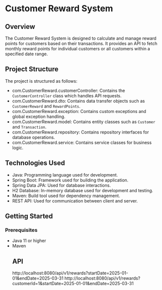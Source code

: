 # Customer Reward System

## Overview
The Customer Reward System is designed to calculate and manage reward points for customers based on their transactions. It provides an API to fetch monthly reward points for individual customers or all customers within a specified date range.

## Project Structure
The project is structured as follows:

- com.CustomerReward.customerController: Contains the `CustomerController` class which handles API requests.
- com.CustomerReward.dto: Contains data transfer objects such as `CustomerReward` and `RewardPoints`.
- com.CustomerReward.exception: Contains custom exceptions and global exception handling.
- com.CustomerReward.model: Contains entity classes such as `Customer` and `Transaction`.
- com.CustomerReward.repository: Contains repository interfaces for database operations.
- com.CustomerReward.service: Contains service classes for business logic.

## Technologies Used
- Java: Programming language used for development.
- Spring Boot: Framework used for building the application.
- Spring Data JPA: Used for database interactions.
- H2 Database: In-memory database used for development and testing.
- Maven: Build tool used for dependency management.
- REST API: Used for communication between client and server.

## Getting Started
### Prerequisites
- Java 11 or higher
- Maven
  ## API
  http://localhost:8080/api/v1/rewards?startDate=2025-01-01&endDate=2025-03-31
  http://localhost:8080/api/v1/rewards?customerId=1&startDate=2025-01-01&endDate=2025-03-31

